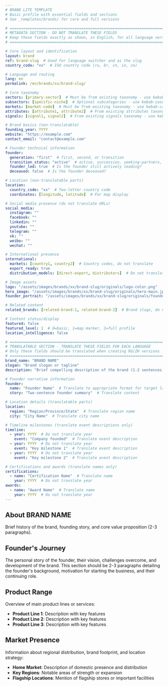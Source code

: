 ```yaml
---
# BRAND LITE TEMPLATE
# Basic profile with essential fields and sections
# See _templates/brands/ for core and full versions

# ============================================================================
# METADATA SECTION - DO NOT TRANSLATE THESE FIELDS
# Keep these fields exactly as shown, in English, for all language versions
# ============================================================================

# Core layout and identification
layout: brand
ref: brand-slug  # Used for language switcher and as the slug
country_code: "xx"  # ISO country code (ru, br, cn, in, za)

# Language and routing
lang: en
permalink: /en/brands/xx/brand-slug/

# Core taxonomy
sectors: [primary-sector]  # Must be from existing taxonomy - use kebab-case
subsectors: [specific-niche]  # Optional subcategories - use kebab-case
markets: [market-code]  # Must be from existing taxonomy - use kebab-case
attributes: [attribute1, attribute2]  # From existing attributes taxonomy - use kebab-case
signals: [signal1, signal2]  # From existing signals taxonomy - use kebab-case

# Brand basics (non-translatable)
founding_year: YYYY
website: "https://example.com"
contact_email: "contact@example.com"

# Founder technical information
founder:
  generation: "first"  # first, second, or transition
  transition_status: "active"  # active, succession, seeking-partners, expansion
  founder_led: true  # Is the founder still actively leading?
  deceased: false  # Is the founder deceased?

# Location (non-translatable parts)
location:
  country_code: "xx"  # Two-letter country code
  coordinates: [longitude, latitude]  # For map display

# Social media presence (do not translate URLs)
social_media:
  instagram: ""
  facebook: ""
  linkedin: ""
  youtube: ""
  telegram: ""
  vk: ""
  weibo: ""
  wechat: ""

# International presence
international:
  markets: [country1, country2]  # Country codes, do not translate
  export_ready: true
  distribution_models: [direct-export, distributors]  # Do not translate codes

# Image assets
logo: "/assets/images/brands/xx/brand-slug/originals/logo-color.png"
hero_image: "/assets/images/brands/xx/brand-slug/originals/hero-main.jpg"
founder_portrait: "/assets/images/brands/xx/brand-slug/originals/founder-portrait.jpg"

# Related content
related_brands: [related-brand-1, related-brand-2]  # Brand slugs, do not translate

# Content status/display
featured: false
featured_level: 1  # 0=basic, 1=map marker, 2=full profile
location_intelligence: false

# ============================================================================
# TRANSLATABLE SECTION - TRANSLATE THESE FIELDS FOR EACH LANGUAGE
# Only these fields should be translated when creating RU/ZH versions
# ============================================================================
brand_name: "BRAND NAME"
slogan: "Brand slogan or tagline"
description: "Brief compelling description of the brand (1-2 sentences)."

# Founder narrative information
founder:
  name: "Founder Name"  # Translate to appropriate format for target language
  story: "Two-sentence founder summary"  # Translate content

# Location details (translatable parts)
location:
  region: "Region/Province/State"  # Translate region name
  city: "City Name"  # Translate city name

# Timeline milestones (translate event descriptions only)
timeline:
  - year: YYYY  # Do not translate year
    event: "Company founded"  # Translate event description
  - year: YYYY  # Do not translate year
    event: "Key milestone 1"  # Translate event description
  - year: YYYY  # Do not translate year
    event: "Key milestone 2"  # Translate event description

# Certifications and awards (translate names only)
certifications:
  - name: "Certification Name"  # Translate name
    year: YYYY  # Do not translate year
awards:
  - name: "Award Name"  # Translate name
    year: YYYY  # Do not translate year
---
```


<!--
BRAND LITE TEMPLATE
Basic profile with essential fields and content sections.

Use this template when:
- You have moderate information about a brand
- You need more than minimal fields but not a complete profile
- The brand isn't featured but deserves more than basic listing

Related templates:
- _templates/brands/brand-core.md (Minimal fields only)
- _templates/brands/brand-full.md (Complete profile with all possible fields)

Remember to process images after creation with:
./_scripts/process_brand_images.sh xx brand-slug
-->

## About BRAND NAME

Brief history of the brand, founding story, and core value proposition (2-3 paragraphs).

## Founder's Journey

The personal story of the founder, their vision, challenges overcome, and development of the brand. This section should be 2-3 paragraphs detailing the founder's background, motivation for starting the business, and their continuing role.

## Product Range

Overview of main product lines or services:

- **Product Line 1**: Description with key features
- **Product Line 2**: Description with key features
- **Product Line 3**: Description with key features

## Market Presence

Information about regional distribution, brand footprint, and location strategy:

- **Home Market**: Description of domestic presence and distribution
- **Key Regions**: Notable areas of strength or expansion
- **Flagship Locations**: Mention of flagship stores or important facilities
